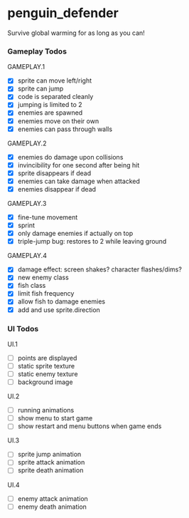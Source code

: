 # penguin_defender
Survive global warming for as long as you can!

### Gameplay Todos
GAMEPLAY.1
- [x] sprite can move left/right
- [x] sprite can jump
- [x] code is separated cleanly
- [x] jumping is limited to 2
- [x] enemies are spawned
- [x] enemies move on their own
- [x] enemies can pass through walls

GAMEPLAY.2
- [x] enemies do damage upon collisions
- [x] invincibility for one second after being hit
- [x] sprite disappears if dead
- [x] enemies can take damage when attacked
- [x] enemies disappear if dead

GAMEPLAY.3
- [x] fine-tune movement
- [x] sprint
- [x] only damage enemies if actually on top
- [x] triple-jump bug: restores to 2 while leaving ground

GAMEPLAY.4
- [x] damage effect: screen shakes? character flashes/dims?
- [x] new enemy class
- [x] fish class
- [x] limit fish frequency
- [x] allow fish to damage enemies
- [x] add and use sprite.direction

### UI Todos
UI.1
- [ ] points are displayed
- [ ] static sprite texture
- [ ] static enemy texture
- [ ] background image

UI.2
- [ ] running animations
- [ ] show menu to start game
- [ ] show restart and menu buttons when game ends

UI.3
- [ ] sprite jump animation
- [ ] sprite attack animation
- [ ] sprite death animation

UI.4
- [ ] enemy attack animation
- [ ] enemy death animation